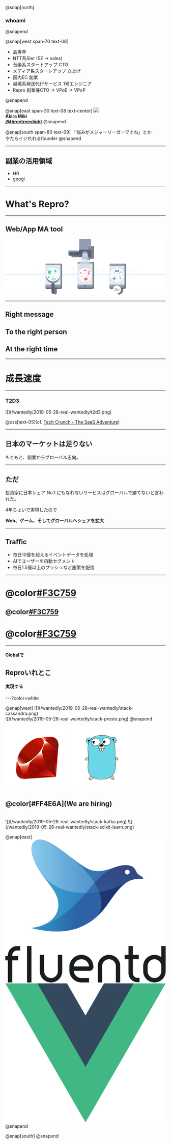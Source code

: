 
@snap[north]
<br>
### whoami
@snapend

@snap[west span-70 text-08]
<ul>
<li> 高専卒
<li> NTT系SIer (SE -> sales)
<li> 音楽系スタートアップ CTO
<li> メディア系スタートアップ 立上げ
<li> 国内EC 創業
<li> 越境系発送代行サービス 1号エンジニア
<li> Repro 創業兼CTO -> VPoE -> VPoP
</ul>
@snapend

@snap[east span-30 text-08 text-center]
[![](https://www.gravatar.com/avatar/0a918b7637fcfafeb06264db039552df?s=190)](https://twitter.com/threetreeslight)
<br>**Akira Miki**
<br> **[@threetreeslight](https://twitter.com/threetreeslight)**
@snapend

@snap[south span-80 text-09]
「悩みがメジャーリーガーですね」とか<br>やたらイジれれるfounder
@snapend

---

## 副業の活用領域

- HR
- googl


---

# What's Repro?

---

## Web/App MA tool

![](/wantedly/2019-05-28-real-wantedly/repro-service.png)

---

## Right message
## To the right person
## At the right time

---

# 成長速度

---

### T2D3

<div class='img-70'>
![](/wantedly/2019-05-28-real-wantedly/t2d3.png)
</div>

@css[text-05](cf. [Tech Crunch - The SaaS Adventure](https://techcrunch.com/2015/02/01/the-saas-travel-adventure/))

---

## 日本のマーケットは足りない

もともと、創業からグローバル志向。

---

## ただ

投資家に日本シェア No.1 にもなれないサービスはグローバルで勝てないと言われた。

4年ちょいで実現したので

**Web、ゲーム、そしてグローバルへシェアを拡大**

---

## Traffic

- 毎日10億を超えるイベントデータを処理
- AIでユーザーを自動セグメント
- 毎日1.5億以上のプッシュなど施策を配信

---

# @color[#F3C759](Unicorn)
## @color[#F3C759](from)
# @color[#F3C759](Here)

---

#### Globalで
## Reproいれとこ
#### 実現する

---?color=white

<div class='hiring'>
@snap[west]
![](/wantedly/2019-05-28-real-wantedly/stack-cassandra.png)
<br>
![](/wantedly/2019-05-28-real-wantedly/stack-presto.png)
@snapend

![](/wantedly/2019-05-28-real-wantedly/stack-ruby.png)
![](/wantedly/2019-05-28-real-wantedly/stack-golang.png)
<br>
## @color[#FF4E6A](We are hiring)
<br>
![](/wantedly/2019-05-28-real-wantedly/stack-kafka.png)
![](/wantedly/2019-05-28-real-wantedly/stack-scikit-learn.png)

@snap[east]
![](/wantedly/2019-05-28-real-wantedly/stack-fluentd.png)
<br>
![](/wantedly/2019-05-28-real-wantedly/stack-vuejs.png)
@snapend

@snap[south]
@snapend
</div>
